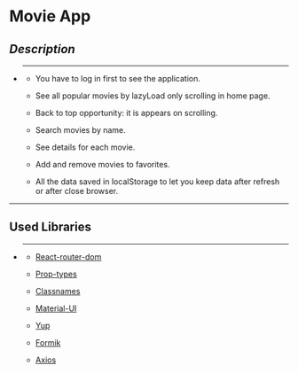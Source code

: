 # Movie App

_Description_
---

* ---

    * You have to log in first to see the application.

    * See all popular movies by lazyLoad only scrolling in home page.

    * Back to top opportunity: it is appears on scrolling.

    * Search movies by name.

    * See details for each movie.

    * Add and remove movies to favorites.

    * All the data saved in localStorage to let you keep data after refresh or after close browser.

---


## Used Libraries

* ---

    * [React-router-dom](https://reactrouter.com/web/guides/quick-start)

    * [Prop-types](https://www.npmjs.com/package/prop-types)

    * [Classnames](https://www.npmjs.com/package/classnames)

    * [Material-UI](https://material-ui.com/ru/)

    * [Yup](https://yup.com/)

    * [Formik](https://formik.org/)

    * [Axios](https://www.npmjs.com/package//axios)

